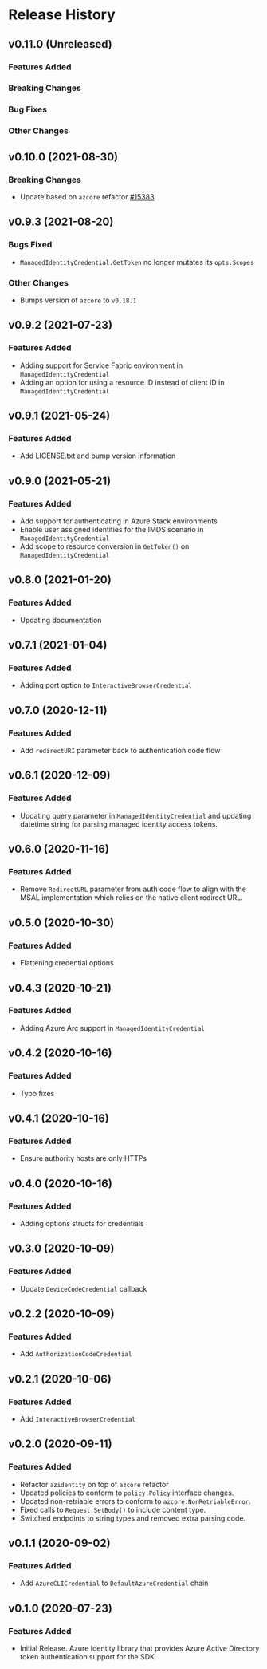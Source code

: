 # Release History

## v0.11.0 (Unreleased)
### Features Added

### Breaking Changes

### Bug Fixes

### Other Changes

## v0.10.0 (2021-08-30)
### Breaking Changes
* Update based on `azcore` refactor [#15383](https://github.com/Azure/azure-sdk-for-go/pull/15383)

## v0.9.3 (2021-08-20)

### Bugs Fixed
* `ManagedIdentityCredential.GetToken` no longer mutates its `opts.Scopes`

### Other Changes
* Bumps version of `azcore` to `v0.18.1`


## v0.9.2 (2021-07-23)
### Features Added
* Adding support for Service Fabric environment in `ManagedIdentityCredential`
* Adding an option for using a resource ID instead of client ID in `ManagedIdentityCredential`


## v0.9.1 (2021-05-24)
### Features Added
* Add LICENSE.txt and bump version information


## v0.9.0 (2021-05-21)
### Features Added
* Add support for authenticating in Azure Stack environments
* Enable user assigned identities for the IMDS scenario in `ManagedIdentityCredential`
* Add scope to resource conversion in `GetToken()` on `ManagedIdentityCredential`


## v0.8.0 (2021-01-20)
### Features Added
* Updating documentation


## v0.7.1 (2021-01-04)
### Features Added
* Adding port option to `InteractiveBrowserCredential`


## v0.7.0 (2020-12-11)
### Features Added
* Add `redirectURI` parameter back to authentication code flow


## v0.6.1 (2020-12-09)
### Features Added
* Updating query parameter in `ManagedIdentityCredential` and updating datetime string for parsing managed identity access tokens.


## v0.6.0 (2020-11-16)
### Features Added
* Remove `RedirectURL` parameter from auth code flow to align with the MSAL implementation which relies on the native client redirect URL.


## v0.5.0 (2020-10-30)
### Features Added
* Flattening credential options


## v0.4.3 (2020-10-21)
### Features Added
* Adding Azure Arc support in `ManagedIdentityCredential`


## v0.4.2 (2020-10-16)
### Features Added
* Typo fixes


## v0.4.1 (2020-10-16)
### Features Added
* Ensure authority hosts are only HTTPs


## v0.4.0 (2020-10-16)
### Features Added
* Adding options structs for credentials


## v0.3.0 (2020-10-09)
### Features Added
* Update `DeviceCodeCredential` callback


## v0.2.2 (2020-10-09)
### Features Added
* Add `AuthorizationCodeCredential`


## v0.2.1 (2020-10-06)
### Features Added
* Add `InteractiveBrowserCredential`


## v0.2.0 (2020-09-11)
### Features Added
* Refactor `azidentity` on top of `azcore` refactor
* Updated policies to conform to `policy.Policy` interface changes.
* Updated non-retriable errors to conform to `azcore.NonRetriableError`.
* Fixed calls to `Request.SetBody()` to include content type.
* Switched endpoints to string types and removed extra parsing code.


## v0.1.1 (2020-09-02)
### Features Added
* Add `AzureCLICredential` to `DefaultAzureCredential` chain


## v0.1.0 (2020-07-23)
### Features Added
* Initial Release. Azure Identity library that provides Azure Active Directory token authentication support for the SDK.
